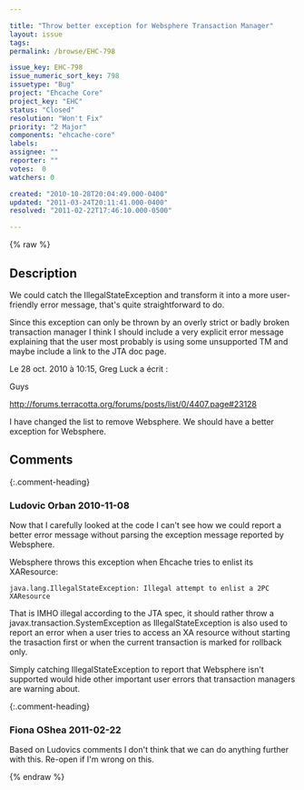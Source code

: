 ```yaml
---

title: "Throw better exception for Websphere Transaction Manager"
layout: issue
tags: 
permalink: /browse/EHC-798

issue_key: EHC-798
issue_numeric_sort_key: 798
issuetype: "Bug"
project: "Ehcache Core"
project_key: "EHC"
status: "Closed"
resolution: "Won't Fix"
priority: "2 Major"
components: "ehcache-core"
labels: 
assignee: ""
reporter: ""
votes:  0
watchers: 0

created: "2010-10-28T20:04:49.000-0400"
updated: "2011-03-24T20:11:41.000-0400"
resolved: "2011-02-22T17:46:10.000-0500"

---
```




{% raw %}



## Description

<div markdown="1" class="description">

We could catch the IllegalStateException and transform it into a more user-friendly error message, that's quite straightforward to do.

Since this exception can only be thrown by an overly strict or badly broken transaction manager I think I should include a very explicit error message explaining that the user most probably is using some unsupported TM and maybe include a link to the JTA doc page.


Le 28 oct. 2010 à 10:15, Greg Luck a écrit :

Guys


http://forums.terracotta.org/forums/posts/list/0/4407.page#23128

I have changed the list to remove Websphere. We should have a better exception for Websphere.


</div>

## Comments


{:.comment-heading}
### **Ludovic Orban** <span class="date">2010-11-08</span>

<div markdown="1" class="comment">

Now that I carefully looked at the code I can't see how we could report a better error message without parsing the exception message reported by Websphere.

Websphere throws this exception when Ehcache tries to enlist its XAResource:

```
java.lang.IllegalStateException: Illegal attempt to enlist a 2PC XAResource
```

That is IMHO illegal according to the JTA spec, it should rather throw a javax.transaction.SystemException as IllegalStateException is also used to report an error when a user tries to access an XA resource without starting the trasaction first or when the current transaction is marked for rollback only.

Simply catching IllegalStateException to report that Websphere isn't supported would hide other important user errors that transaction managers are warning about.


</div>


{:.comment-heading}
### **Fiona OShea** <span class="date">2011-02-22</span>

<div markdown="1" class="comment">

Based on Ludovics comments I don't think that we can do anything further with this. Re-open if I'm wrong on this.

</div>



{% endraw %}
